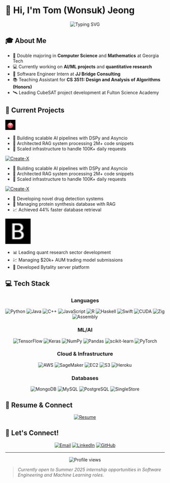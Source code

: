# 👋 Hi, I'm Tom (Wonsuk) Jeong

<div align="center">
  <img src="https://readme-typing-svg.demolab.com?font=Fira+Code&duration=3000&pause=1000&color=2F81F7&center=true&vCenter=true&width=435&lines=Software+Engineer;AI+%26+ML+Enthusiast;Mathematics+Student;Problem+Solver" alt="Typing SVG" />
</div>

## 🎓 About Me
- 🏫 Double majoring in **Computer Science** and **Mathematics** at Georgia Tech
- 💻 Currently working on **AI/ML projects** and **quantitative research**
- 🚀 Software Engineer Intern at **JJ Bridge Consulting**
- 📚 Teaching Assistant for **CS 3511: Design and Analysis of Algorithms (Honors)**
- 🛰️ Leading CubeSAT project development at Fulton Science Academy

## 🔭 Current Projects

<!-- Project 1 with small custom image -->
<img src="./assets/lychee.jpg" width="32" height="32" alt="Lychee">

- 🌟 Building scalable AI pipelines with DSPy and Asyncio
- 🔗 Architected RAG system processing 2M+ code snippets
- 🚀 Scaled infrastructure to handle 100K+ daily requests

[![Create-X](https://img.shields.io/badge/Create--X-Research-00ff00?style=for-the-badge&logo=data:image/svg+xml;base64,PHN2ZyB4bWxucz0iaHR0cDovL3d3dy53My5vcmcvMjAwMC9zdmciIHZpZXdCb3g9IjAgMCAyNCAyNCI+PC9zdmc+)](https://github.com/yourusername/create-x)
- 🌟 Building scalable AI pipelines with DSPy and Asyncio
- 🔗 Architected RAG system processing 2M+ code snippets
- 🚀 Scaled infrastructure to handle 100K+ daily requests

[![Create-X](https://img.shields.io/badge/Create--X-Research-00ff00?style=for-the-badge&logo=data:image/svg+xml;base64,PHN2ZyB4bWxucz0iaHR0cDovL3d3dy53My5vcmcvMjAwMC9zdmciIHZpZXdCb3g9IjAgMCAyNCAyNCI+PC9zdmc+)](https://github.com/yourusername/create-x)
- 🧬 Developing novel drug detection systems
- 🔬 Managing protein synthesis database with RAG
- 📈 Achieved 44% faster database retrieval

<!-- Bytality Project with favicon -->
<img src="./assets/favicon.png" width="80" alt="Bytality">

- 📊 Leading quant research sector development
- 💹 Managing $20k+ AUM trading model submissions
- 🎯 Developed Bytality server platform

</div>

## 💻 Tech Stack

<div align="center">

### Languages
![Python](https://img.shields.io/badge/Python-3776AB?style=for-the-badge&logo=python&logoColor=white)
![Java](https://img.shields.io/badge/Java-ED8B00?style=for-the-badge&logo=openjdk&logoColor=white)
![C++](https://img.shields.io/badge/C++-00599C?style=for-the-badge&logo=c%2B%2B&logoColor=white)
![JavaScript](https://img.shields.io/badge/JavaScript-F7DF1E?style=for-the-badge&logo=javascript&logoColor=black)
![R](https://img.shields.io/badge/R-276DC3?style=for-the-badge&logo=r&logoColor=white)
![Haskell](https://img.shields.io/badge/Haskell-5D4F85?style=for-the-badge&logo=haskell&logoColor=white)
![Swift](https://img.shields.io/badge/SwiftUI-F05138?style=for-the-badge&logo=swift&logoColor=white)
![CUDA](https://img.shields.io/badge/CUDA-76B900?style=for-the-badge&logo=nvidia&logoColor=white)
![Zig](https://img.shields.io/badge/Zig-F7A41D?style=for-the-badge&logo=zig&logoColor=white)
![Assembly](https://img.shields.io/badge/Assembly-654FF0?style=for-the-badge&logo=assembly&logoColor=white)

### ML/AI
![TensorFlow](https://img.shields.io/badge/TensorFlow-FF6F00?style=for-the-badge&logo=tensorflow&logoColor=white)
![Keras](https://img.shields.io/badge/Keras-D00000?style=for-the-badge&logo=keras&logoColor=white)
![NumPy](https://img.shields.io/badge/NumPy-013243?style=for-the-badge&logo=numpy&logoColor=white)
![Pandas](https://img.shields.io/badge/Pandas-150458?style=for-the-badge&logo=pandas&logoColor=white)
![scikit-learn](https://img.shields.io/badge/ScikitLearn-F7931E?style=for-the-badge&logo=scikit-learn&logoColor=white)
![PyTorch](https://img.shields.io/badge/PyTorch-EE4C2C?style=for-the-badge&logo=pytorch&logoColor=white)

### Cloud & Infrastructure
![AWS](https://img.shields.io/badge/AWS-232F3E?style=for-the-badge&logo=amazon-aws&logoColor=white)
![SageMaker](https://img.shields.io/badge/SageMaker-FF9900?style=for-the-badge&logo=amazon-aws&logoColor=white)
![EC2](https://img.shields.io/badge/EC2-FF9900?style=for-the-badge&logo=amazon-aws&logoColor=white)
![S3](https://img.shields.io/badge/S3-569A31?style=for-the-badge&logo=amazon-s3&logoColor=white)
![Heroku](https://img.shields.io/badge/Heroku-430098?style=for-the-badge&logo=heroku&logoColor=white)

### Databases
![MongoDB](https://img.shields.io/badge/MongoDB-4EA94B?style=for-the-badge&logo=mongodb&logoColor=white)
![MySQL](https://img.shields.io/badge/MySQL-4479A1?style=for-the-badge&logo=mysql&logoColor=white)
![PostgreSQL](https://img.shields.io/badge/PostgreSQL-316192?style=for-the-badge&logo=postgresql&logoColor=white)
![SingleStore](https://img.shields.io/badge/SingleStore-AA00FF?style=for-the-badge&logo=singlestore&logoColor=white)

</div>

## 📄 Resume & Connect
<div align="center">

[![Resume](https://img.shields.io/badge/Resume-View%20PDF-blue?style=for-the-badge&logo=adobe-acrobat-reader)](./resume/wjeong_resume.pdf)

</div>

## 🤝 Let's Connect!

<div align="center">

[![Email](https://img.shields.io/badge/Email-wjeong42%40gatech.edu-D14836?style=for-the-badge&logo=gmail&logoColor=white)](mailto:wjeong42@gatech.edu)
[![LinkedIn](https://img.shields.io/badge/LinkedIn-0077B5?style=for-the-badge&logo=linkedin&logoColor=white)](https://linkedin.com/in/yourlinkedin)
[![GitHub](https://img.shields.io/badge/GitHub-100000?style=for-the-badge&logo=github&logoColor=white)](https://github.com/yourgithub)

</div>

---

<div align="center">
  <img src="https://komarev.com/ghpvc/?username=yourusername&color=blueviolet&style=flat-square" alt="Profile views" />
</div>

> *Currently open to Summer 2025 internship opportunities in Software Engineering and Machine Learning roles.*